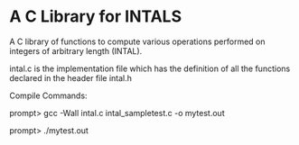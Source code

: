 # A C Library for INTALS

A C library of functions to compute various operations performed on integers of arbitrary length (INTAL).

intal.c is the implementation file which has the definition of all the functions declared in the header file intal.h

Compile Commands:

prompt> gcc -Wall intal.c intal_sampletest.c -o mytest.out

prompt> ./mytest.out
